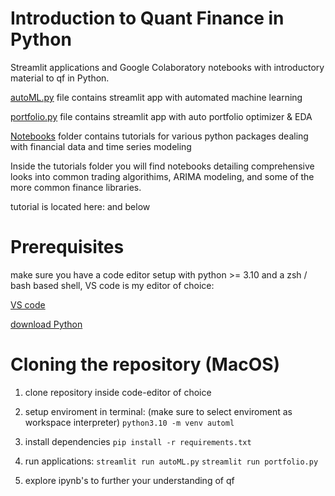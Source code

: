 # Introduction to Quant Finance in Python

Streamlit applications and Google Colaboratory notebooks with introductory material to qf in Python.

[autoML.py](https://github.com/hofmannj0n/auto-machine-learning/blob/main/myapp.py) file contains streamlit app with automated machine learning

[portfolio.py](https://github.com/hofmannj0n/auto-machine-learning/blob/main/myapp.py) file contains streamlit app with auto portfolio optimizer & EDA

[Notebooks](https://github.com/hofmannj0n/Introduction-to-Quantitative-Finance-in-Python/tree/main/tutorials) folder contains tutorials for various python packages dealing with financial data and time series modeling

Inside the tutorials folder you will find notebooks detailing comprehensive looks into common trading algorithims, ARIMA modeling, and some of the more common finance libraries.

tutorial is located here: and below 

# Prerequisites

make sure you have a code editor setup with python >= 3.10 and a zsh / bash based shell, VS code is my editor of choice:

[VS code](https://code.visualstudio.com/)

[download Python](https://www.python.org/downloads/)

# Cloning the repository (MacOS)

1. clone repository inside code-editor of choice
   
2. setup enviroment in terminal: (make sure to select enviroment as workspace interpreter)
   `python3.10 -m venv automl`

3. install dependencies
   `pip install -r requirements.txt`

4. run applications:
   `streamlit run autoML.py`
   `streamlit run portfolio.py`

5. explore ipynb's to further your understanding of qf
